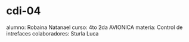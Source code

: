 # cdi-04
alumno: Robaina Natanael
curso: 4to 2da AVIONICA
materia: Control de intrefaces
colaboradores: Sturla Luca
